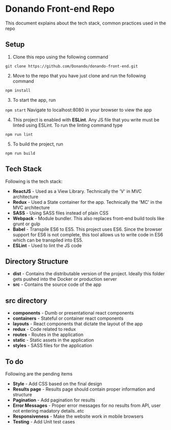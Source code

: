 Donando Front-end Repo
===================

This document explains about the tech stack, common practices used in the repo

Setup
-----

1)  Clone this repo using the following command

`git clone https://github.com/Donando/donando-front-end.git`


2)  Move to the repo that you have just clone and run the following command

`npm install`

3) To start the app, run

`npm start`
  Navigate to localhost:8080 in your browser to view the app

4) This project is enabled with **ESLint**. Any JS file that you write must be linted using ESLint. To run the linting command type

`npm run lint`

5) To build the project, run

`npm run build`



Tech Stack
----------
Following is the tech stack:

 - **ReactJS** - Used as a View Library. Technically the 'V' in MVC architecture
 - **Redux** - Used a State container for the app. Technically the 'MC' in the MVC architecture
 - **SASS** - Using SASS files instead of plain CSS
 - **Webpack** - Module bundler. This also replaces front-end build tools like grunt or gulp
 - **Babel** - Transpile ES6 to ES5. This project uses ES6. Since the browser support for ES6 is not complete, this tool allows us to write code in ES6 which can be transpiled into ES5.
 - **ESLint** - Used to lint the JS code

Directory Structure
-------------------
 - **dist** - Contains the distributable version of the project. Ideally this folder gets pushed into the Docker or production server
 - **src** - Contains the source code of the app

src directory
-----------------
 - **components** - Dumb or presentational react components
 - **containers** - Stateful or container react components
 - **layouts** - React components that dictate the layout of the app
 - **redux** - Code related to redux
 - **routes** - Routes in the application
 - **static** - Static assets in the application
 - **styles** - SASS files for the application

To do
--------------

Following are the pending items

 - **Style** - Add CSS based on the final design
 - **Results page** - Results page should contain proper information and structure
 - **Pagination** - Add pagination for results
 - **Error Messages** - Proper error messages for no results from API, user not entering madatory details..etc
 - **Responsiveness** - Make the website work in mobile browsers
 - **Testing** - Add Unit test cases
